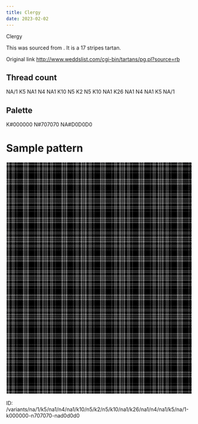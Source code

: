 ```yaml
---
title: Clergy
date: 2023-02-02
---
```

Clergy

This was sourced from <no value>.  It is a 17 stripes tartan.

Original link http://www.weddslist.com/cgi-bin/tartans/pg.pl?source=rb

## Thread count
NA/1 K5 NA1 N4 NA1 K10 N5 K2 N5 K10 NA1 K26 NA1 N4 NA1 K5 NA/1

## Palette
K#000000 N#707070 NA#D0D0D0

# Sample pattern

![Tartan detail](tartan.png "NA/1 K5 NA1 N4 NA1 K10 N5 K2 N5 K10 NA1 K26 NA1 N4 NA1 K5 NA/1 tartan")

ID: /variants/na/1/k5/na1/n4/na1/k10/n5/k2/n5/k10/na1/k26/na1/n4/na1/k5/na/1-k000000-n707070-nad0d0d0